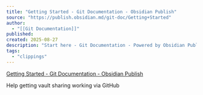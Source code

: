 ```yaml
---
title: "Getting Started - Git Documentation - Obsidian Publish"
source: "https://publish.obsidian.md/git-doc/Getting+Started"
author:
  - "[[Git Documentation]]"
published:
created: 2025-08-27
description: "Start here - Git Documentation - Powered by Obsidian Publish."
tags:
  - "clippings"
---
```

[Getting Started - Git Documentation - Obsidian Publish](https://publish.obsidian.md/git-doc/Getting+Started)

Help getting vault sharing working via GitHub

